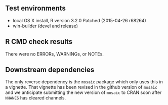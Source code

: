 
## Test environments

* local OS X install, R version 3.2.0 Patched (2015-04-26 r68264)
* win-builder (devel and release)

## R CMD check results

There were no ERRORs, WARNINGs, or NOTEs. 

## Downstream dependencies

The only reverse dependency is the `mosaic` package which only uses this in a vignette.  That vignette has been revised in the github version of `mosaic` and we anticipate submitting the new version of `mosaic` to CRAN soon after `NHANES` has cleared channels.